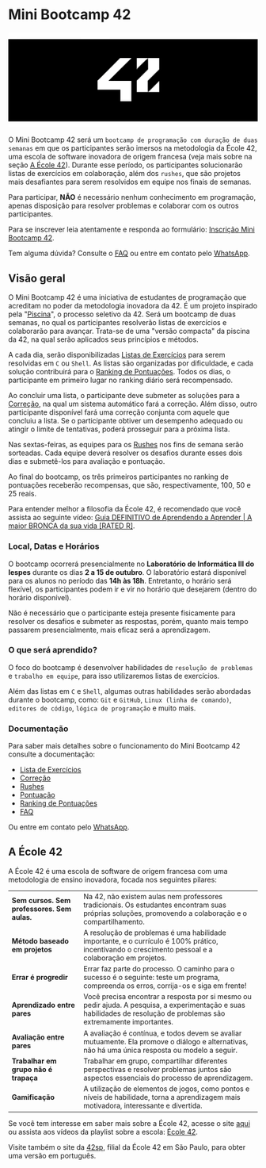 # Mini Bootcamp 42

![Banner do Mini Bootcamp 42.](./.github/assets/banner.png)

O Mini Bootcamp 42 será um `bootcamp de programação com duração de duas semanas`
em que os participantes serão imersos na metodologia da École 42, uma escola de
software inovadora de origem francesa (veja mais sobre na seção [A École 42](#a-école-42)).
Durante esse período, os participantes solucionarão listas de exercícios em
colaboração, além dos `rushes`, que são projetos mais desafiantes para serem
resolvidos em equipe nos finais de semanas.

Para participar, **NÃO** é necessário nenhum conhecimento em programação, apenas
disposição para resolver problemas e colaborar com os outros participantes.

Para se inscrever leia atentamente e responda ao formulário:
[Inscrição Mini Bootcamp 42](https://forms.gle/mD7XHRmcDvy8U1jk6).

Tem alguma dúvida? Consulte o [FAQ](./docs/faq.md) ou entre em contato pelo
[WhatsApp](https://wa.me/93984055714).

## Visão geral

O Mini Bootcamp 42 é uma iniciativa de estudantes de programação que acreditam
no poder da metodologia inovadora da 42. É um projeto inspirado pela
"[Piscina](https://42.fr/en/admissions/42-piscine/)", o processo seletivo da 42.
Será um bootcamp de duas semanas, no qual os participantes resolverão listas de
exercícios e colaborarão para avançar. Trata-se de uma "versão compacta" da
piscina da 42, na qual serão aplicados seus princípios e métodos.

A cada dia, serão disponibilizadas [Listas de Exercícios](./docs/lists.md) para
serem resolvidas em `C` ou `Shell`. As listas são organizadas por dificuldade,
e cada solução contribuirá para o [Ranking de Pontuações](./docs/ranking.md).
Todos os dias, o participante em primeiro lugar no ranking diário será recompensado.

Ao concluir uma lista, o participante deve submeter as soluções para a
[Correção](./docs/evaluation.md), na qual um sistema automático fará a correção.
Além disso, outro participante disponível fará uma correção conjunta com aquele
que concluiu a lista. Se o participante obtiver um desempenho adequado ou atingir
o limite de tentativas, poderá prosseguir para a próxima lista.

Nas sextas-feiras, as equipes para os [Rushes](./docs/rushes.md) nos fins de
semana serão sorteadas. Cada equipe deverá resolver os desafios durante esses
dois dias e submetê-los para avaliação e pontuação.

Ao final do bootcamp, os três primeiros participantes no ranking de pontuações
receberão recompensas, que são, respectivamente, 100, 50 e 25 reais.

Para entender melhor a filosofia da École 42, é recomendado que você assista ao
seguinte vídeo:
[Guia DEFINITIVO de Aprendendo a Aprender | A maior BRONCA da sua vida \[RATED R\]](https://youtu.be/oUPaJxk6TZ0?si=PA-Cs7QMaL74Pork).

### Local, Datas e Horários

O bootcamp ocorrerá presencialmente no **Laboratório de Informática III do Iespes**
durante os dias **2 a 15 de outubro**. O laboratório estará disponível para os
alunos no período das **14h às 18h**. Entretanto, o horário será flexível, os
participantes podem ir e vir no horário que desejarem (dentro do horário disponível).

Não é necessário que o participante esteja presente fisicamente para resolver
os desafios e submeter as respostas, porém, quanto mais tempo passarem
presencialmente, mais eficaz será a aprendizagem.

### O que será aprendido?

O foco do bootcamp é desenvolver habilidades de `resolução de problemas` e
`trabalho em equipe`, para isso utilizaremos listas de exercícios.

Além das listas em `C` e `Shell`, algumas outras habilidades serão abordadas
durante o bootcamp, como: `Git` e `GitHub`, `Linux (linha de comando)`,
`editores de código`, `lógica de programação` e muito mais.

### Documentação

Para saber mais detalhes sobre o funcionamento do Mini Bootcamp 42 consulte a
documentação:

- [Lista de Exercícios](./docs/lists.md)
- [Correção](./docs/evaluation.md)
- [Rushes](./docs/rushes.md)
- [Pontuação](./docs/points.md)
- [Ranking de Pontuações](./docs/ranking.md)
- [FAQ](./docs/faq.md)

Ou entre em contato pelo [WhatsApp](https://wa.me/93984055714).

## A École 42

A École 42 é uma escola de software de origem francesa com uma metodologia de
ensino inovadora, focada nos seguintes pilares:

|                                             |                                                                                                                                                                        |
| ------------------------------------------- | ---------------------------------------------------------------------------------------------------------------------------------------------------------------------- |
| **Sem cursos. Sem professores. Sem aulas.** | Na 42, não existem aulas nem professores tradicionais. Os estudantes encontram suas próprias soluções, promovendo a colaboração e o compartilhamento.                  |
| **Método baseado em projetos**              | A resolução de problemas é uma habilidade importante, e o currículo é 100% prático, incentivando o crescimento pessoal e a colaboração em projetos.                    |
| **Errar é progredir**                       | Errar faz parte do processo. O caminho para o sucesso é o seguinte: teste um programa, compreenda os erros, corrija-os e siga em frente!                               |
| **Aprendizado entre pares**                 | Você precisa encontrar a resposta por si mesmo ou pedir ajuda. A pesquisa, a experimentação e suas habilidades de resolução de problemas são extremamente importantes. |
| **Avaliação entre pares**                   | A avaliação é contínua, e todos devem se avaliar mutuamente. Ela promove o diálogo e alternativas, não há uma única resposta ou modelo a seguir.                       |
| **Trabalhar em grupo não é trapaça**        | Trabalhar em grupo, compartilhar diferentes perspectivas e resolver problemas juntos são aspectos essenciais do processo de aprendizagem.                              |
| **Gamificação**                             | A utilização de elementos de jogos, como pontos e níveis de habilidade, torna a aprendizagem mais motivadora, interessante e divertida.                                |

Se você tem interesse em saber mais sobre a École 42, acesse o site
[aqui](https://42.fr) ou assista aos vídeos da playlist sobre a escola:
[École 42](https://youtube.com/playlist?list=PLA2Ge9OXtzi5Vysn3DDEQg2YA-UhRNjUx&si=-sDXRo4NRyMYC75Y).

Visite também o site da [42sp](https://www.42sp.org.br), filial da École 42 em
São Paulo, para obter uma versão em português.
